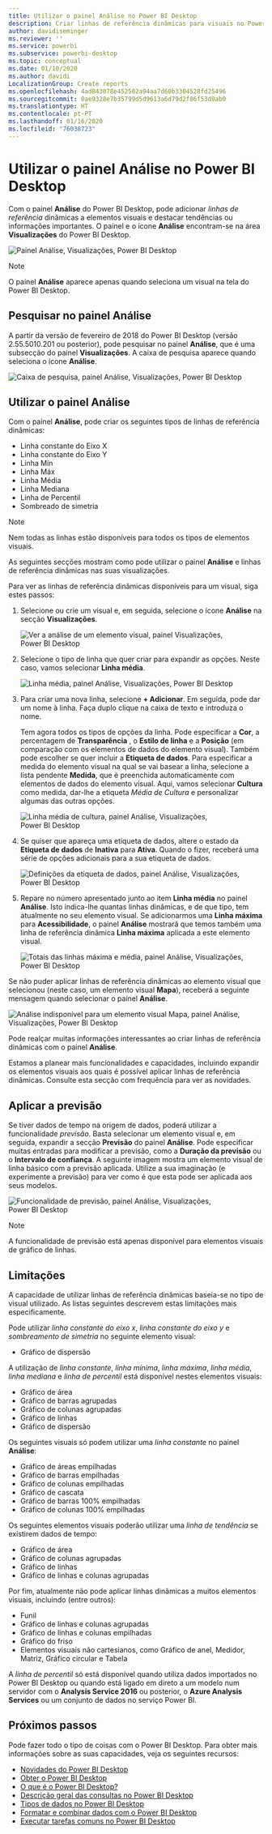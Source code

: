 ```yaml
---
title: Utilizar o painel Análise no Power BI Desktop
description: Criar linhas de referência dinâmicas para visuais no Power BI Desktop
author: davidiseminger
ms.reviewer: ''
ms.service: powerbi
ms.subservice: powerbi-desktop
ms.topic: conceptual
ms.date: 01/10/2020
ms.author: davidi
LocalizationGroup: Create reports
ms.openlocfilehash: 4ad843078e452502a94aa7d60b3304528fd25496
ms.sourcegitcommit: 0ae9328e7b35799d5d9613a6d79d2f86f53d9ab0
ms.translationtype: HT
ms.contentlocale: pt-PT
ms.lasthandoff: 01/16/2020
ms.locfileid: "76038723"
---
```

# <a name="use-the-analytics-pane-in-power-bi-desktop"></a>Utilizar o painel Análise no Power BI Desktop

Com o painel **Análise** do Power BI Desktop, pode adicionar *linhas de referência* dinâmicas a elementos visuais e destacar tendências ou informações importantes. O painel e o ícone **Análise** encontram-se na área **Visualizações** do Power BI Desktop.

![Painel Análise, Visualizações, Power BI Desktop](media/desktop-analytics-pane/analytics-pane_1.png)

> [!NOTE]
> O painel **Análise** aparece apenas quando seleciona um visual na tela do Power BI Desktop.

## <a name="search-within-the-analytics-pane"></a>Pesquisar no painel Análise

A partir da versão de fevereiro de 2018 do Power BI Desktop (versão 2.55.5010.201 ou posterior), pode pesquisar no painel **Análise**, que é uma subsecção do painel **Visualizações**. A caixa de pesquisa aparece quando seleciona o ícone **Análise**.

![Caixa de pesquisa, painel Análise, Visualizações, Power BI Desktop](media/desktop-analytics-pane/analytics-pane_1b.png)

## <a name="use-the-analytics-pane"></a>Utilizar o painel Análise

Com o painel **Análise**, pode criar os seguintes tipos de linhas de referência dinâmicas:

* Linha constante do Eixo X
* Linha constante do Eixo Y
* Linha Mín
* Linha Máx
* Linha Média
* Linha Mediana
* Linha de Percentil
* Sombreado de simetria

> [!NOTE]
> Nem todas as linhas estão disponíveis para todos os tipos de elementos visuais.

As seguintes secções mostram como pode utilizar o painel **Análise** e linhas de referência dinâmicas nas suas visualizações.

Para ver as linhas de referência dinâmicas disponíveis para um visual, siga estes passos:

1. Selecione ou crie um visual e, em seguida, selecione o ícone **Análise** na secção **Visualizações**.

    ![Ver a análise de um elemento visual, painel Visualizações, Power BI Desktop](media/desktop-analytics-pane/analytics-pane_2.png)

2. Selecione o tipo de linha que quer criar para expandir as opções. Neste caso, vamos selecionar **Linha média**.

    ![Linha média, painel Análise, Visualizações, Power BI Desktop](media/desktop-analytics-pane/analytics-pane_3.png)

3. Para criar uma nova linha, selecione **+&nbsp;Adicionar**. Em seguida, pode dar um nome à linha. Faça duplo clique na caixa de texto e introduza o nome.

    Tem agora todos os tipos de opções da linha. Pode especificar a **Cor**, a percentagem de **Transparência** , o **Estilo de linha** e a **Posição** (em comparação com os elementos de dados do elemento visual). Também pode escolher se quer incluir a **Etiqueta de dados**. Para especificar a medida do elemento visual na qual se vai basear a linha, selecione a lista pendente **Medida**, que é preenchida automaticamente com elementos de dados do elemento visual. Aqui, vamos selecionar **Cultura** como medida, dar-lhe a etiqueta *Média de Cultura* e personalizar algumas das outras opções.

    ![Linha média de cultura, painel Análise, Visualizações, Power BI Desktop](media/desktop-analytics-pane/analytics-pane_4.png)

4. Se quiser que apareça uma etiqueta de dados, altere o estado da **Etiqueta de dados** de **Inativa** para **Ativa**. Quando o fizer, receberá uma série de opções adicionais para a sua etiqueta de dados.

    ![Definições da etiqueta de dados, painel Análise, Visualizações, Power BI Desktop](media/desktop-analytics-pane/analytics-pane_5.png)

5. Repare no número apresentado junto ao item **Linha média** no painel **Análise**. Isto indica-lhe quantas linhas dinâmicas, e de que tipo, tem atualmente no seu elemento visual. Se adicionarmos uma **Linha máxima** para **Acessibilidade**, o painel **Análise** mostrará que temos também uma linha de referência dinâmica **Linha máxima** aplicada a este elemento visual.

    ![Totais das linhas máxima e média, painel Análise, Visualizações, Power BI Desktop](media/desktop-analytics-pane/analytics-pane_6.png)

Se não puder aplicar linhas de referência dinâmicas ao elemento visual que selecionou (neste caso, um elemento visual **Mapa**), receberá a seguinte mensagem quando selecionar o painel **Análise**.

![Análise indisponível para um elemento visual Mapa, painel Análise, Visualizações, Power BI Desktop](media/desktop-analytics-pane/analytics-pane_7.png)

Pode realçar muitas informações interessantes ao criar linhas de referência dinâmicas com o painel **Análise**.

Estamos a planear mais funcionalidades e capacidades, incluindo expandir os elementos visuais aos quais é possível aplicar linhas de referência dinâmicas. Consulte esta secção com frequência para ver as novidades.

## <a name="apply-forecasting"></a>Aplicar a previsão

Se tiver dados de tempo na origem de dados, poderá utilizar a funcionalidade *previsão*. Basta selecionar um elemento visual e, em seguida, expandir a secção **Previsão** do painel **Análise**. Pode especificar muitas entradas para modificar a previsão, como a **Duração da previsão** ou o **Intervalo de confiança**. A seguinte imagem mostra um elemento visual de linha básico com a previsão aplicada. Utilize a sua imaginação (e experimente a previsão) para ver como é que esta pode ser aplicada aos seus modelos.

![Funcionalidade de previsão, painel Análise, Visualizações, Power BI Desktop](media/desktop-analytics-pane/analytics-pane_8.png)

> [!NOTE]
> A funcionalidade de previsão está apenas disponível para elementos visuais de gráfico de linhas.

## <a name="limitations"></a>Limitações

A capacidade de utilizar linhas de referência dinâmicas baseia-se no tipo de visual utilizado. As listas seguintes descrevem estas limitações mais especificamente.

Pode utilizar *linha constante do eixo x*, *linha constante do eixo y* e *sombreamento de simetria* no seguinte elemento visual:

* Gráfico de dispersão

A utilização de *linha constante*, *linha mínima*, *linha máxima*, *linha média*, *linha mediana* e *linha de percentil* está disponível nestes elementos visuais:

* Gráfico de área
* Gráfico de barras agrupadas
* Gráfico de colunas agrupadas
* Gráfico de linhas
* Gráfico de dispersão

Os seguintes visuais só podem utilizar uma *linha constante* no painel **Análise**:

* Gráfico de áreas empilhadas
* Gráfico de barras empilhadas
* Gráfico de colunas empilhadas
* Gráfico de cascata
* Gráfico de barras 100% empilhadas
* Gráfico de colunas 100% empilhadas

Os seguintes elementos visuais poderão utilizar uma *linha de tendência* se existirem dados de tempo:

* Gráfico de área
* Gráfico de colunas agrupadas
* Gráfico de linhas
* Gráfico de linhas e colunas agrupadas

Por fim, atualmente não pode aplicar linhas dinâmicas a muitos elementos visuais, incluindo (entre outros):

* Funil
* Gráfico de linhas e colunas agrupadas
* Gráfico de linhas e colunas empilhadas
* Gráfico do friso
* Elementos visuais não cartesianos, como Gráfico de anel, Medidor, Matriz, Gráfico circular e Tabela

A *linha de percentil* só está disponível quando utiliza dados importados no Power BI Desktop ou quando está ligado em direto a um modelo num servidor com o **Analysis Service 2016** ou posterior, o **Azure Analysis Services** ou um conjunto de dados no serviço Power BI.

## <a name="next-steps"></a>Próximos passos

Pode fazer todo o tipo de coisas com o Power BI Desktop. Para obter mais informações sobre as suas capacidades, veja os seguintes recursos:

* [Novidades do Power BI Desktop](desktop-latest-update.md)
* [Obter o Power BI Desktop](desktop-get-the-desktop.md)
* [O que é o Power BI Desktop?](desktop-what-is-desktop.md)
* [Descrição geral das consultas no Power BI Desktop](desktop-query-overview.md)
* [Tipos de dados no Power BI Desktop](desktop-data-types.md)
* [Formatar e combinar dados com o Power BI Desktop](desktop-shape-and-combine-data.md)
* [Executar tarefas comuns no Power BI Desktop](desktop-common-query-tasks.md)
